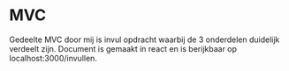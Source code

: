 # MVC
Gedeelte MVC door mij is invul opdracht waarbij de 3 onderdelen duidelijk verdeelt zijn. 
Document is gemaakt in react en is berijkbaar op localhost:3000/invullen.
